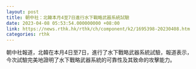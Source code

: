 ```yaml
---
layout: post
title: 朝中社：北韓本月4至7日進行水下戰略武器系統試驗
date: 2023-04-08 05:53:54.000000000 +08:00
link: https://news.rthk.hk/rthk/ch/component/k2/1695398-20230408.htm
categories: rthk
---
```


朝中社報道，北韓在本月4日至7日，進行了水下戰略武器系統試驗，報道表示，今次試驗完美地證明了水下戰略武器系統的可靠性及其致命的攻擊能力。
